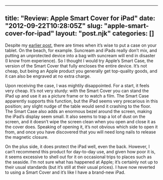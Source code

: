 
---
title: "Review: Apple Smart Cover for iPad"
date: "2012-09-22T10:28:05Z"
slug: "apple-smart-cover-for-ipad"
layout: "post.njk"
categories: []
---

Despite my [earlier post](/2012/08/the-cult-of-over-protection/), there are times when it’s wise to put a case on your tablet. On the beach, for example. Suncream and iPads really don’t mix, and putting an unprotected device into a bag with suncream will end in disaster (I know from experience). So I thought I would try Apple’s Smart Case, the version of the Smart Cover that fully encloses the entire device. It’s not cheap, but being an Apple product you generally get top-quality goods, and it can also be engraved at no extra charge.

Upon receiving the case, I was mightily disappointed. For a start, it feels very cheap. It’s not very sturdy: with the Smart Cover you can stand the iPad up and use it as a picture frame or to watch a film. The Smart Case apparently supports this function, but the iPad seems very precarious in this position; any slight nudge of the table would send it crashing to the floor. The Smart Case also adds an enormous bezel around the screen, making the iPad’s display seem small. It also seems to trap a lot of dust on the screen, and it doesn’t wipe the screen clean when you open and close it as the cover does. Speaking of opening it, it’s not obvious which side to open it from, and once you have discovered that you will need long nails to release the magnetic closure.

On the plus side, it does protect the iPad well, even the back. However, I can’t recommend this product for day-to-day use, and given how poor it is, it seems excessive to shell out for it on occasional trips to places such as the seaside. I’m not sure what has happened at Apple; it’s certainly not up to their usual standards (but it’s still at their usual prices). I have now reverted to using a Smart Cover and it’s like I have a brand-new iPad.